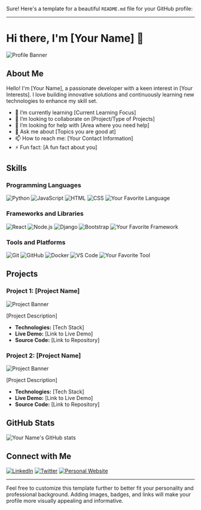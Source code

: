Sure! Here's a template for a beautiful `README.md` file for your GitHub profile:

---

# Hi there, I'm [Your Name] 👋

![Profile Banner](https://via.placeholder.com/1200x400)

## About Me

Hello! I'm [Your Name], a passionate developer with a keen interest in [Your Interests]. I love building innovative solutions and continuously learning new technologies to enhance my skill set.

- 🌱 I’m currently learning [Current Learning Focus]
- 👯 I’m looking to collaborate on [Project/Type of Projects]
- 🤔 I’m looking for help with [Area where you need help]
- 💬 Ask me about [Topics you are good at]
- 📫 How to reach me: [Your Contact Information]
- ⚡ Fun fact: [A fun fact about you]

## Skills

### Programming Languages

![Python](https://img.shields.io/badge/-Python-000?&logo=python)
![JavaScript](https://img.shields.io/badge/-JavaScript-000?&logo=javascript)
![HTML](https://img.shields.io/badge/-HTML-000?&logo=html5)
![CSS](https://img.shields.io/badge/-CSS-000?&logo=css3)
![Your Favorite Language](https://img.shields.io/badge/-Your%20Favorite%20Language-000?&logo=YourFavoriteLanguage)

### Frameworks and Libraries

![React](https://img.shields.io/badge/-React-000?&logo=react)
![Node.js](https://img.shields.io/badge/-Node.js-000?&logo=node.js)
![Django](https://img.shields.io/badge/-Django-000?&logo=django)
![Bootstrap](https://img.shields.io/badge/-Bootstrap-000?&logo=bootstrap)
![Your Favorite Framework](https://img.shields.io/badge/-Your%20Favorite%20Framework-000?&logo=YourFavoriteFramework)

### Tools and Platforms

![Git](https://img.shields.io/badge/-Git-000?&logo=git)
![GitHub](https://img.shields.io/badge/-GitHub-000?&logo=github)
![Docker](https://img.shields.io/badge/-Docker-000?&logo=docker)
![VS Code](https://img.shields.io/badge/-VS%20Code-000?&logo=visual-studio-code)
![Your Favorite Tool](https://img.shields.io/badge/-Your%20Favorite%20Tool-000?&logo=YourFavoriteTool)

## Projects

### Project 1: [Project Name]

![Project Banner](https://via.placeholder.com/800x200)

[Project Description]

- **Technologies:** [Tech Stack]
- **Live Demo:** [Link to Live Demo]
- **Source Code:** [Link to Repository]

### Project 2: [Project Name]

![Project Banner](https://via.placeholder.com/800x200)

[Project Description]

- **Technologies:** [Tech Stack]
- **Live Demo:** [Link to Live Demo]
- **Source Code:** [Link to Repository]

## GitHub Stats

![Your Name's GitHub stats](https://github-readme-stats.vercel.app/api?username=YourUsername&show_icons=true&theme=radical)

## Connect with Me

[![LinkedIn](https://img.shields.io/badge/-LinkedIn-000?&logo=linkedin&logoColor=0077B5)](https://linkedin.com/in/yourprofile)
[![Twitter](https://img.shields.io/badge/-Twitter-000?&logo=twitter&logoColor=1DA1F2)](https://twitter.com/yourprofile)
[![Personal Website](https://img.shields.io/badge/-Website-000?&logo=google-chrome&logoColor=4285F4)](https://yourwebsite.com)

---

Feel free to customize this template further to better fit your personality and professional background. Adding images, badges, and links will make your profile more visually appealing and informative.
